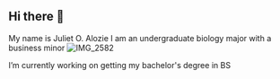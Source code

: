## Hi there 👋
My name is Juliet O. Alozie
I am an undergraduate biology major with a business minor
![IMG_2582](https://github.com/user-attachments/assets/19434ba2-5a55-4520-8169-9d6f73dfa731)


I’m currently working on getting my bachelor's degree in BS
<!--
**Juliebear29/Juliebear29** is a ✨ _special_ ✨ repository because its `README.md` (this file) appears on your GitHub profile.

Here are some ideas to get you started:

- 🔭 ...
- 🌱 I’m currently learning about the gap between the growing development of tech in the health field...
- 👯 I’m looking to collaborate on ...
- 🤔 I’m looking for help with internship opportunities...
- 💬 Ask me about ...
- 📫 How to reach me: ...
- 😄 Pronouns: ...
- ⚡ Fun fact: ...
-->
